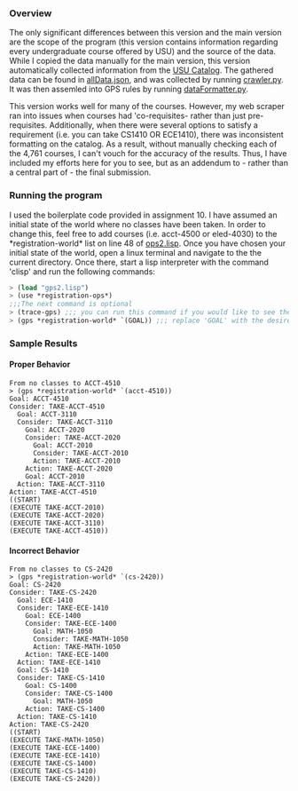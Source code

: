 ### Overview
The only significant differences between this version and the main version are the scope of the program (this version contains information regarding every undergraduate course offered by USU) and the source of the data. While I copied the data manually for the main version, this version automatically collected information from the [USU Catalog](https://catalog.usu.edu/content.php?catoid=38&navoid=28875). The gathered data can be found in [allData.json](./allData.json), and was collected by running [crawler.py](./crawler.py). It was then assemled into GPS rules by running [dataFormatter.py](./dataFormatter.py).

This version works well for many of the courses. However, my web scraper ran into issues when courses had 'co-requisites- rather than just pre-requisites. Additionally, when there were several options to satisfy a requirement (i.e. you can take CS1410 OR ECE1410), there was inconsistent formatting on the catalog. As a result, without manually checking each of the 4,761 courses, I can't vouch for the accuracy of the results. Thus, I have included my efforts here for you to see, but as an addendum to - rather than a central part of - the final submission.

### Running the program
I used the boilerplate code provided in assignment 10. I have assumed an initial state of the world where no classes have been taken. In order to change this, feel free to add courses (i.e. acct-4500 or eled-4030) to the \*registration-world\* list on line 48 of [ops2.lisp](./ops2.lisp). Once you have chosen your initial state of the world, open a linux terminal and navigate to the the current directory. Once there, start a lisp interpreter with the command 'clisp' and run the following commands:

```lisp
> (load "gps2.lisp")
> (use *registration-ops*)
;;;The next command is optional
> (trace-gps) ;;; you can run this command if you would like to see the 'thought-process' of GPS
> (gps *registration-world* `(GOAL)) ;;; replace 'GOAL' with the desired course, i.e. acct-4510 or fren-2010
```

### Sample Results

#### Proper Behavior
```
From no classes to ACCT-4510
> (gps *registration-world* `(acct-4510))
Goal: ACCT-4510
Consider: TAKE-ACCT-4510
  Goal: ACCT-3110
  Consider: TAKE-ACCT-3110
    Goal: ACCT-2020
    Consider: TAKE-ACCT-2020
      Goal: ACCT-2010
      Consider: TAKE-ACCT-2010
      Action: TAKE-ACCT-2010
    Action: TAKE-ACCT-2020
    Goal: ACCT-2010
  Action: TAKE-ACCT-3110
Action: TAKE-ACCT-4510
((START) 
(EXECUTE TAKE-ACCT-2010) 
(EXECUTE TAKE-ACCT-2020) 
(EXECUTE TAKE-ACCT-3110) 
(EXECUTE TAKE-ACCT-4510))
```
#### Incorrect Behavior
```
From no classes to CS-2420
> (gps *registration-world* `(cs-2420))
Goal: CS-2420
Consider: TAKE-CS-2420
  Goal: ECE-1410
  Consider: TAKE-ECE-1410
    Goal: ECE-1400
    Consider: TAKE-ECE-1400
      Goal: MATH-1050
      Consider: TAKE-MATH-1050
      Action: TAKE-MATH-1050
    Action: TAKE-ECE-1400
  Action: TAKE-ECE-1410
  Goal: CS-1410
  Consider: TAKE-CS-1410
    Goal: CS-1400
    Consider: TAKE-CS-1400
      Goal: MATH-1050
    Action: TAKE-CS-1400
  Action: TAKE-CS-1410
Action: TAKE-CS-2420
((START) 
(EXECUTE TAKE-MATH-1050) 
(EXECUTE TAKE-ECE-1400) 
(EXECUTE TAKE-ECE-1410) 
(EXECUTE TAKE-CS-1400) 
(EXECUTE TAKE-CS-1410) 
(EXECUTE TAKE-CS-2420))
```
